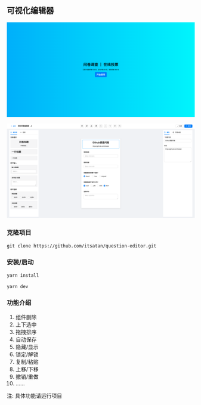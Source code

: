 ## 可视化编辑器

![](./example/home.png)

![](./example/editor.png)

### 克隆项目

```
git clone https://github.com/itsatan/question-editor.git
```

### 安装/启动

```
yarn install
```

```
yarn dev
```

### 功能介绍

1. 组件删除
2. 上下选中
3. 拖拽排序
4. 自动保存
5. 隐藏/显示
6. 锁定/解锁
7. 复制/粘贴
8. 上移/下移
9. 撤销/重做
10. ......

注: 具体功能请运行项目
